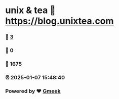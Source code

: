# unix & tea :link: https://blog.unixtea.com 
### :page_facing_up: [3](https://blog.unixtea.com/tag.html) 
### :speech_balloon: 0 
### :hibiscus: 1675 
### :alarm_clock: 2025-01-07 15:48:40 
### Powered by :heart: [Gmeek](https://github.com/Meekdai/Gmeek)
